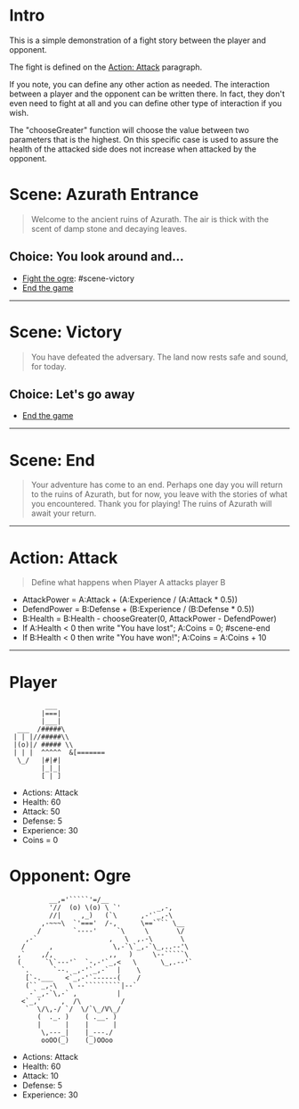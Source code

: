 # Intro
This is a simple demonstration of a fight story
between the player and opponent.

The fight is defined on the [Action: Attack](#action-attack)
paragraph. 

If you note, you can define any other
action as needed. The interaction between a player
and the opponent can be written there. In fact, they
don't even need to fight at all and you can define
other type of interaction if you wish.

The "chooseGreater" function will choose the value
between two parameters that is the highest. On this
specific case is used to assure the health of the
attacked side does not increase when attacked by the
opponent.


# Scene: Azurath Entrance
> Welcome to the ancient ruins of Azurath. The air is thick with the scent of damp stone and decaying leaves.

## Choice: You look around and...
- [Fight the ogre](#opponent-ogre): #scene-victory
- [End the game](#scene-end)

------

# Scene: Victory
> You have defeated the adversary. The land now rests safe and sound, for today.

## Choice: Let's go away
- [End the game](#scene-end)

------

# Scene: End
> Your adventure has come to an end. Perhaps one day you will return to the ruins of Azurath, but for now, you leave with the stories of what you encountered.
> Thank you for playing! The ruins of Azurath will await your return.

------

# Action: Attack
> Define what happens when Player A attacks player B

- AttackPower = A:Attack + (A:Experience / (A:Attack * 0.5))
- DefendPower = B:Defense + (B:Experience / (B:Defense * 0.5))
- B:Health = B:Health - chooseGreater(0, AttackPower - DefendPower)
- If A:Health < 0 then write "You have lost"; A:Coins = 0; #scene-end
- If B:Health < 0 then write "You have won!"; A:Coins = A:Coins + 10

------

# Player
```
         ___              
        |===|            
        |___|            
  ___  /#####\       
 | | |//#####\\      
 |(o)|/ ##### \\     
 | | |  ^^^^^  &[=======
  \_/   |#|#|         
        |_|_|         
        [ | ] 
```
- Actions: Attack
- Health: 60
- Attack: 50
- Defense: 5
- Experience: 30
- Coins = 0
                  
# Opponent: Ogre
```
          __,='`````'=/__
          '//  (o) \(o) \ `'         _,-,
          //|     ,_)   (`\      ,-'`_,-\
        ,-~~~\  `'==='  /-,      \==```` \__
       /        `----'     `\     \       \/
    ,-`                  ,   \  ,.-\       \
   /      ,               \,-`\`_,-`\_,..--'\
  ,`    ,/,              ,,   )     \--`````\
  (      `\`---'`  `-,-'`_,<   \      \_,.--'`
   `.      `--. _,-'`_,-`  |    \
    [`-.___   <`_,-'`------(    /
    (`` _,-\   \ --`````````|--`
     -`_,-`\,-` ,          |
   <`_,'     ,  /\          /
    `  \/\,-/ `/  \/`\_/V\_/
       (  ._. )    ( .__. )
       |      |    |      |
        \,---_|    |_---./
        ooOO(_)    (_)OOoo
```
- Actions: Attack
- Health: 60
- Attack: 10
- Defense: 5
- Experience: 30
